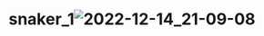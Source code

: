 # snaker_1![2022-12-14_21-09-08](https://user-images.githubusercontent.com/98503017/207743370-9c3e40a5-21a0-4977-aea4-65a171a9f575.gif)
